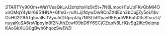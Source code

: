 $START$Yy90Om+WaYVeaQkLvJ2ohzhxHz9x5t+7N6LmooH1uUbFKvGbMl4OxnOMqY4yklr6951HNA+6fmG+ruXLJjifdywDwRCnZXdEdn3bCujjZy5oU1bvOcHtl2G9ATq5oalFJfVyuJdDUprpfJg7NlSLbR1panREEpdWK6oh0tIsSfxuzU/nuyaKuSA6rsVIpoyIn8f2NJthZcwf09bD6Y6SCjCZqpN8LHQvSg2iKc9eIpnpKAoGkXUG0gBwh6hqozSw$END$